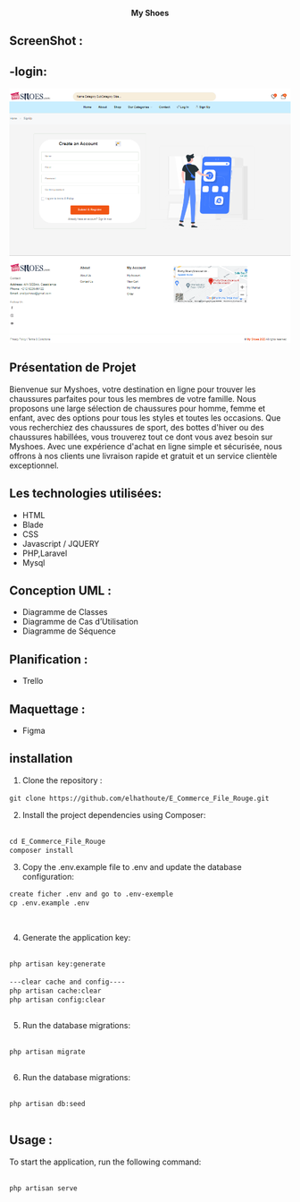 <p align="center"><b>My Shoes</b></a></p>

## ScreenShot : 
## -login:

![login](https://github.com/elhathoute/E_Commerce_File_Rouge/blob/main/public/assets/screenShots_app/register.png)




## Présentation de Projet

Bienvenue sur Myshoes, votre destination en ligne pour trouver les chaussures parfaites pour tous les membres de votre famille. Nous proposons une large sélection de chaussures pour homme, femme et enfant, avec des options pour tous les styles et toutes les occasions. Que vous recherchiez des chaussures de sport, des bottes d'hiver ou des chaussures habillées, vous trouverez tout ce dont vous avez besoin sur Myshoes. Avec une expérience d'achat en ligne simple et sécurisée, nous offrons à nos clients une livraison rapide et gratuit et un service clientèle exceptionnel.

## Les technologies utilisées:

- HTML
- Blade
- CSS
- Javascript / JQUERY
- PHP,Laravel
- Mysql

## Conception UML : 
- Diagramme de Classes
- Diagramme de Cas d’Utilisation
- Diagramme de Séquence

## Planification : 
- Trello

## Maquettage : 
- Figma

## installation 

1. Clone the repository : 

```git clone https://github.com/elhathoute/E_Commerce_File_Rouge.git```



2. Install the project dependencies using Composer:

 ```
 
cd E_Commerce_File_Rouge
composer install

```


3. Copy the .env.example file to .env and update the database configuration:

```
create ficher .env and go to .env-exemple
cp .env.example .env



```


4. Generate the application key:


```

php artisan key:generate

---clear cache and config----
php artisan cache:clear
php artisan config:clear


```


5. Run the database migrations:

```

php artisan migrate


```



6. Run the database migrations:


```

php artisan db:seed


```


## Usage : 

To start the application, run the following command:


```

php artisan serve


```

